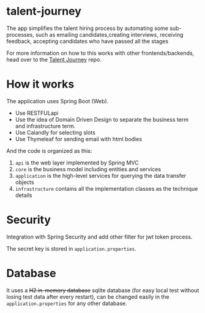 # talent-journey
The app simplifies the talent hiring process by automating some sub-processes, such as emailing candidates,creating interviews, receiving feedback, accepting candidates who have passed all the stages

For more information on how to this works with other frontends/backends, head over to the [Talent Journey](https://github.com/AraChilingaryan/talent-journey) repo.

# How it works

The application uses Spring Boot (Web).
* Use RESTFULapi
* Use the idea of Domain Driven Design to separate the business term and infrastructure term.
* Use Calandly for selecting slots
* Use Thymeleaf for sending email with html bodies



And the code is organized as this:

1. `api` is the web layer implemented by Spring MVC
2. `core` is the business model including entities and services
3. `application` is the high-level services for querying the data transfer objects
4. `infrastructure`  contains all the implementation classes as the technique details

# Security

Integration with Spring Security and add other filter for jwt token process.

The secret key is stored in `application.properties`.

# Database

It uses a ~~H2 in-memory database~~ sqlite database (for easy local test without losing test data after every restart), can be changed easily in the `application.properties` for any other database.

